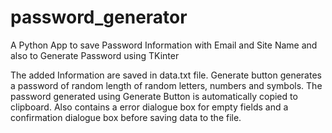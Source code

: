 # password_generator
A Python App to save Password Information with Email and Site Name and also to Generate Password using TKinter

The added Information are saved in data.txt file.
Generate button generates a password of random length of random letters, numbers and symbols.
The password generated using Generate Button is automatically copied to clipboard.
Also contains a error dialogue box for empty fields and a confirmation dialogue box before saving data to the file.
